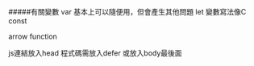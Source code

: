 #####有關變數
var 基本上可以隨便用，但會產生其他問題
let 變數寫法像C
const 

arrow function

js連結放入head 程式碼需放入defer 
或放入body最後面

